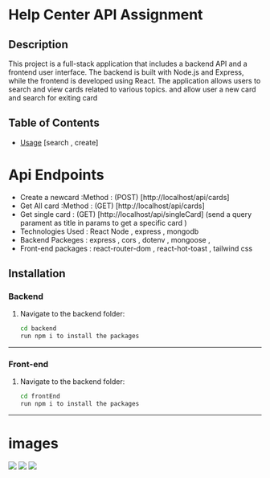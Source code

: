 # Help Center API Assignment



## Description
This project is a full-stack application that includes a backend API and a frontend user interface. The backend is built with Node.js and Express, while the frontend is developed using React. The application allows users to search and view cards related to various topics.
and allow user a new card and search for exiting card

## Table of Contents
- [Usage](#usage) [search ,  create]

# Api Endpoints
- Create a newcard :Method : (POST) [http://localhost/api/cards]
- Get All card :Method : (GET) [http://localhost/api/cards]
- Get single card : (GET) [http://localhost/api/singleCard] (send a query parament as title  in params to get a specific card )
- Technologies Used :  React Node , express , mongodb
- Backend Packeges : express , cors , dotenv , mongoose , 
- Front-end packages : react-router-dom , react-hot-toast , tailwind css

## Installation

### Backend
1. Navigate to the backend folder:
   ```bash
   cd backend 
   run npm i to install the packages
---

### Front-end
1. Navigate to the backend folder:
   ```bash
   cd frontEnd
   run npm i to install the packages
---


# images
![](./images/Screenshot%202024-08-29%20123634.png)
![](./images/Screenshot%202024-08-29%20123644.png)
![](./images/Screenshot%202024-08-29%20123652.png)